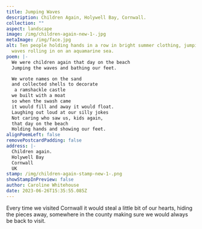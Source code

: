 ```yaml
---
title: Jumping Waves
description: Children Again, Holywell Bay, Cornwall.
collection: ""
aspect: landscape
image: /img/children-again-new-1-.jpg
metaImage: /img/face.jpg
alt: Ten people holding hands in a row in bright summer clothing, jumping the
  waves rolling in on an aquamarine sea.
poem: |-
  We were children again that day on the beach
  Jumping the waves and bathing our feet.

  We wrote names on the sand 
  and collected shells to decorate
   a ramshackle castle 
  we built with a moat
  so when the swash came
  it would fill and away it would float.
  Laughing out loud at our silly jokes
  Not caring who saw us, kids again, 
  that day on the beach
  Holding hands and showing our feet.
alignPoemLeft: false
removePostcardPadding: false
address: |-
  Children again.
  Holywell Bay
  Cornwall
  UK
stamp: /img/children-again-stamp-new-1-.png
showStampInPreview: false
author: Caroline Whitehouse
date: 2023-06-26T15:35:55.085Z
---
```

Every time we visited Cornwall it would steal a little bit of our hearts, hiding the pieces away, somewhere in the county making sure we would always be back to visit.